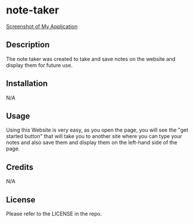 # note-taker
[Screenshot of My Application](./screenshot.png)

## Description

The note taker was created to take and save notes on the website and display them for future use.

## Installation

N/A

## Usage

Using this Website is very easy, as you open the page, you will see the "get started button" that will take you to another site where you can type your notes and also save them and display them on the left-hand side of the page.

## Credits

N/A

## License

Please refer to the LICENSE in the repo.